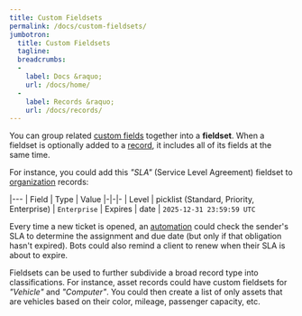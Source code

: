 ```yaml
---
title: Custom Fieldsets
permalink: /docs/custom-fieldsets/
jumbotron:
  title: Custom Fieldsets
  tagline: 
  breadcrumbs:
  -
    label: Docs &raquo;
    url: /docs/home/
  -
    label: Records &raquo;
    url: /docs/records/
---
```


You can group related [custom fields](/docs/custom-fields/) together into a **fieldset**. When a fieldset is optionally added to a [record](/docs/records/), it includes all of its fields at the same time. 

For instance, you could add this _"SLA"_ (Service Level Agreement) fieldset to [organization](/docs/orgs/) records:

|---
| Field | Type | Value
|-|-|-
| Level | picklist (Standard, Priority, Enterprise) | `Enterprise`
| Expires | date | `2025-12-31 23:59:59 UTC`

Every time a new ticket is opened, an [automation](/docs/automations/) could check the sender's SLA to determine the assignment and due date (but only if that obligation hasn't expired). Bots could also remind a client to renew when their SLA is about to expire.

Fieldsets can be used to further subdivide a broad record type into classifications. For instance, asset records could have custom fieldsets for _"Vehicle"_ and _"Computer"_. You could then create a list of only assets that are vehicles based on their color, mileage, passenger capacity, etc.
